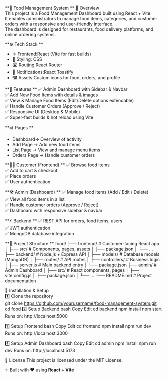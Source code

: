 **🍴 Food Management System **
📌 Overview  
This project is a Food Management Dashboard built using React + Vite.  
It enables administrators to manage food items, categories, and customer orders with a responsive and user-friendly interface.  
The dashboard is designed for restaurants, food delivery platforms, and online ordering systems.  

**⚙️ Tech Stack  **
- ⚛️ Frontend:React (Vite for fast builds)  
- 🎨 Styling: CSS  
- 🛣️ Routing:React Router  
- 🔔 Notifications:React Toastify  
- 🖼️ Assets:Custom icons for food, orders, and profile  

**🚀 Features ** 
✅ Admin Dashboard with Sidebar & Navbar  
✅ Add New Food Items with details & images  
✅ View & Manage Food Items (Edit/Delete options extendable)  
✅ Handle Customer Orders (Approve / Reject)  
✅ Responsive UI (Desktop & Mobile)  
✅ Super-fast builds & hot reload using Vite  

**📊 Pages  **
- Dashboard→ Overview of activity  
- Add Page → Add new food items  
- List Page → View and manage menu items  
- Orders Page → Handle customer orders  

**👨‍🍳 Customer (Frontend)  **
✅ Browse food items  
✅ Add to cart & checkout  
✅ Place orders  
✅ User authentication  

**🛠️ Admin (Dashboard)  **
✅ Manage food items (Add / Edit / Delete)  
✅ View all food items in a list  
✅ Handle customer orders (Approve / Reject)  
✅ Dashboard with responsive sidebar & navbar  

**⚡ Backend  **
✅ REST API for orders, food items, users  
✅ JWT authentication  
✅ MongoDB database integration  


**📂 Project Structure  **
food/
├── frontend/ # Customer-facing React app
│ ├── src/ # Components, pages, assets
│ ├── package.json
│ └── ...
├── backend/ # Node.js + Express API
│ ├── models/ # Database models (MongoDB)
│ ├── routes/ # API routes
│ ├── controllers/ # Business logic
│ ├── server.js # Main backend entry
│ └── package.json
├── admin/ # Admin Dashboard
│ ├── src/ # React components, pages
│ ├── vite.config.js
│ ├── package.json
│ └── ...
└── README.md # Project documentation

🔧 Installation & Setup  
1️⃣ Clone the repository  
git clone https://github.com/yourusername/food-management-system.git
cd food
2️⃣ Setup Backend
bash
Copy
Edit
cd backend
npm install
npm start
Runs on: http://localhost:5000

3️⃣ Setup Frontend
bash
Copy
Edit
cd frontend
npm install
npm run dev
Runs on: http://localhost:3000

4️⃣ Setup Admin Dashboard
bash
Copy
Edit
cd admin
npm install
npm run dev
Runs on: http://localhost:5173

📜 License
This project is licensed under the MIT License.

✨ Built with ❤️ using **React + Vite**

